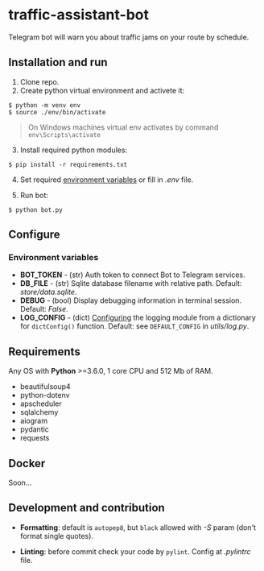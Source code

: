 # traffic-assistant-bot

Telegram bot will warn you about traffic jams on your route by schedule.

## Installation and run

1. Clone repo.
2. Create python virtual environment and activete it:

```
$ python -m venv env
$ source ./env/bin/activate
```

> On Windows machines virtual env activates by command `env\Scripts\activate`

3. Install required python modules:

```
$ pip install -r requirements.txt
```

4. Set required [environment variables](#environment-variables) or fill in _.env_ file.

5. Run bot:

```
$ python bot.py
```

## Configure

### Environment variables

-   **BOT_TOKEN** - (str) Auth token to connect Bot to Telegram services.
-   **DB_FILE** - (str) Sqlite database filename with relative path. Default: _store/data.sqlite_.
-   **DEBUG** - (bool) Display debugging information in terminal session. Default: _False_.
-   **LOG_CONFIG** - (dict) [Configuring](https://docs.python.org/3/library/logging.config.html) the logging module from a dictionary for `dictConfig()` function. Default: see `DEFAULT_CONFIG` in _utils/log.py_.

## Requirements

Any OS with **Python** >=3.6.0, 1 core CPU and 512 Mb of RAM.

-   beautifulsoup4
-   python-dotenv
-   apscheduler
-   sqlalchemy
-   aiogram
-   pydantic
-   requests

## Docker

Soon...

## Development and contribution

-   **Formatting**: default is `autopep8`, but `black` allowed with _-S_ param (don't format single quotes).

-   **Linting**: before commit check your code by `pylint`. Config at _.pylintrc_ file.
